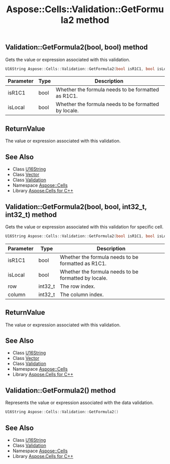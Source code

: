 ﻿---
title: Aspose::Cells::Validation::GetFormula2 method
linktitle: GetFormula2
second_title: Aspose.Cells for C++ API Reference
description: 'Aspose::Cells::Validation::GetFormula2 method. Gets the value or expression associated with this validation in C++.'
type: docs
weight: 2700
url: /cpp/aspose.cells/validation/getformula2/
---
## Validation::GetFormula2(bool, bool) method


Gets the value or expression associated with this validation.

```cpp
U16String Aspose::Cells::Validation::GetFormula2(bool isR1C1, bool isLocal)
```


| Parameter | Type | Description |
| --- | --- | --- |
| isR1C1 | bool | Whether the formula needs to be formatted as R1C1. |
| isLocal | bool | Whether the formula needs to be formatted by locale. |

## ReturnValue

The value or expression associated with this validation.

## See Also

* Class [U16String](../../u16string/)
* Class [Vector](../../vector/)
* Class [Validation](../)
* Namespace [Aspose::Cells](../../)
* Library [Aspose.Cells for C++](../../../)
## Validation::GetFormula2(bool, bool, int32_t, int32_t) method


Gets the value or expression associated with this validation for specific cell.

```cpp
U16String Aspose::Cells::Validation::GetFormula2(bool isR1C1, bool isLocal, int32_t row, int32_t column)
```


| Parameter | Type | Description |
| --- | --- | --- |
| isR1C1 | bool | Whether the formula needs to be formatted as R1C1. |
| isLocal | bool | Whether the formula needs to be formatted by locale. |
| row | int32_t | The row index. |
| column | int32_t | The column index. |

## ReturnValue

The value or expression associated with this validation.

## See Also

* Class [U16String](../../u16string/)
* Class [Vector](../../vector/)
* Class [Validation](../)
* Namespace [Aspose::Cells](../../)
* Library [Aspose.Cells for C++](../../../)
## Validation::GetFormula2() method


Represents the value or expression associated with the data validation.

```cpp
U16String Aspose::Cells::Validation::GetFormula2()
```

## See Also

* Class [U16String](../../u16string/)
* Class [Validation](../)
* Namespace [Aspose::Cells](../../)
* Library [Aspose.Cells for C++](../../../)
